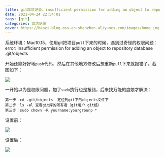 ```yaml
---
title: git踩坑记录，insufficient permission for adding an object to repository database
date: 2021-04-24 22:54:01
tags: [git]
categories: 踩坑记录
cover: https://baozi-blog.oss-cn-shenzhen.aliyuncs.com/images/home_img.JPG
---
```


系统环境：Mac10.15，使用git把项目`pull`下来的时候，遇到过奇怪的权限问题：error: insufficient permission for adding an object to repository database .git/objects

开始还能好好地`push`代码，然后在其他地方修改后想重新`pull`下来就报错了。截图如下：

![](https://baozi-blog.oss-cn-shenzhen.aliyuncs.com/images/20210424203117.png)

一开始以为是权限问题，加了`sudo`执行也是报错，后来找万能的度娘才解决：

```
第一步：cd .git/objects  定位到git下的objects文件下
第二步：ls -al 查看git库的所有者（git用户 git组）
第三步：sudo chown -R yourname:yourgrounp *
```

设置前：

![](https://baozi-blog.oss-cn-shenzhen.aliyuncs.com/images/20210424203929.png)

设置后：

![](https://baozi-blog.oss-cn-shenzhen.aliyuncs.com/images/20210424204438.png)

